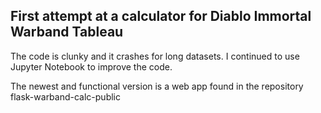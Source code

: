 ## First attempt at a calculator for Diablo Immortal Warband Tableau

The code is clunky and it crashes for long datasets.
I continued to use Jupyter Notebook to improve the code.

The newest and functional version is a web app found in the repository flask-warband-calc-public

